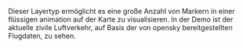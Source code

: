 Dieser Layertyp ermöglicht es eine große Anzahl von Markern in einer flüssigen animation auf der Karte zu visualisieren. In der Demo ist der aktuelle zivile Luftverkehr, auf Basis der von opensky bereitgestellten Flugdaten, zu sehen.
